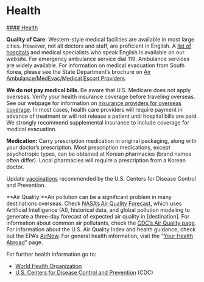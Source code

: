 # Health

[#### Health](javascript:void(0); "Health")

**Quality of Care**: Western-style medical facilities are available in most large cities. However, not all doctors and staff, are proficient in English. A [list of hospitals](https://kr.usembassy.gov/services-doctors) and medical specialists who speak English is available on our website. For emergency ambulance service dial 119. Ambulance services are widely available. For information on medical evacuation from South Korea, please see the State Department’s brochure on [Air Ambulance/MedEvac/Medical Escort Providers](https://travel.state.gov/content/passports/en/go/health.html).

**We do not pay medical bills.** Be aware that U.S. Medicare does not apply overseas. Verify your health insurance coverage before traveling overseas. See our webpage for information on [insurance providers for overseas coverage](http://travel.state.gov/content/passports/en/go/health/insurance-providers.html). In most cases, health care providers will require payment in advance of treatment or will not release a patient until hospital bills are paid. We strongly recommend supplemental insurance to include coverage for medical evacuation.

**Medication:** Carry prescription medication in original packaging, along with your doctor’s prescription. Most prescription medications, except psychotropic types, can be obtained at Korean pharmacies (brand names often differ). Local pharmacies will require a prescription from a Korean doctor.

Update [vaccinations](https://www.cdc.gov/vaccines/index.html) recommended by the U.S. Centers for Disease Control and Prevention.

**Air Quality:**Air pollution can be a significant problem in many destinations overseas. Check [NASA’s Air Quality Forecast](https://aeronet.gsfc.nasa.gov/new_web/aqforecast), which uses Artificial Intelligence (AI), historical data, and global pollution modeling to generate a three-day forecast of expected air quality in [destination]. For information about common air pollutants, check the [CDC’s Air Quality page](https://www.cdc.gov/air-quality/pollutants/). For information about the U.S. Air Quality Index and health guidance, check out the EPA’s [AirNow](https://www.airnow.gov/aqi/aqi-basics/). For general health information, visit the “[Your Health Abroad](https://travel.state.gov/content/travel/en/international-travel/before-you-go/your-health-abroad.html)” page.

For further health information go to:

* [World Health Organization](https://www.who.int/)
* [U.S. Centers for Disease Control and Prevention](https://www.cdc.gov/) (CDC)